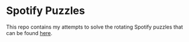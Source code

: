 Spotify Puzzles
===============

This repo contains my attempts to solve the rotating Spotify puzzles that can be found [here](http://www.spotify.com/us/jobs/tech/).

